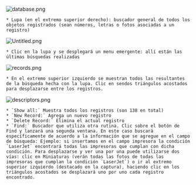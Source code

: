 ![database.png](https://bitbucket.org/repo/yLrxrz/images/4112836837-database.png)

	* Lupa (en el extremo superior derecho): buscador general de todos los objetos registrados (sean números, letras o fotos asociadas a un registro) 
![Untitled.png](https://bitbucket.org/repo/yLrxrz/images/1010649083-Untitled.png)     

	* Clic en la lupa y se desplegará un menu emergente: allí están las últimas búsquedas realizadas
![records.png](https://bitbucket.org/repo/yLrxrz/images/697017932-records.png)

	* En el extremo superior izquierdo se muestran todos las resultantes de la búsqueda hecha con la lupa. Clic en sendos triángulos acostados para desplazarse entre los registros.
![descriptors.png](https://bitbucket.org/repo/yLrxrz/images/4027929707-descriptors.png)

	* `Show all:` Muestra todos los registros (son 138 en total)
	* `New Record:` Agrega un nuevo registro
	* `Delete Record:` Elimina el actual registro
	* `Find:` Buscador que utiliza otra rutina. Clic sobre el botón de Find y lanzará una segunda ventana. En este caso buscará específicamente de acuerdo a la información que se agregue en el campo de búsqueda: Ejemplo: si insertamos en el campo impresora la condición `LaserJet` encontrará todas las impresoras que cumplan con dicha condición. Para desplazarse y ver una por una puede utilizarse dos vías: clic en Miniaturas (verán todas las fotos de todas las impresoras que cumplan la condición `LaserJet`) o ir al extremo superior izquierdo (destacado en la captura), haciendo clic en los triángulos acostados se desplazará uno por uno cada registro encontrado.
